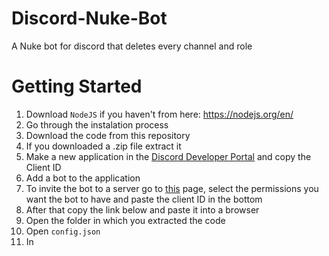 # Discord-Nuke-Bot
A Nuke bot for discord that deletes every channel and role

# Getting Started
1. Download `NodeJS` if you haven't from here: https://nodejs.org/en/
2. Go through the instalation process
3. Download the code from this repository
4. If you downloaded a .zip file extract it
5. Make a new application in the [Discord Developer Portal](https://discord.com/developers/applications "Discord Developer Portal") and copy the Client ID
6. Add a bot to the application
7. To invite the bot to a server go to [this](https://discordapi.com/permissions.html) page, select the permissions you want the bot to have and paste the client ID in the bottom
8. After that copy the link below and paste it into a browser 
9. Open the folder in which you extracted the code
10. Open `config.json`
11. In 
